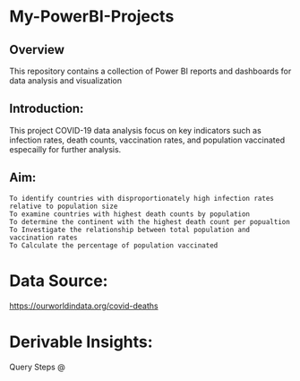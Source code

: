 # My-PowerBI-Projects
## Overview
This repository contains a collection of Power BI reports and dashboards for data analysis and visualization
## Introduction:
This project COVID-19 data analysis focus on key indicators such as infection rates, death counts, vaccination rates, and population vaccinated especailly for further analysis.
## Aim:

    To identify countries with disproportionately high infection rates relative to population size
    To examine countries with highest death counts by population
    To determine the continent with the highest death count per popualtion
    To Investigate the relationship between total population and vaccination rates
    To Calculate the percentage of population vaccinated

# Data Source:

https://ourworldindata.org/covid-deaths  

# Derivable Insights:

  

Query Steps @ 
